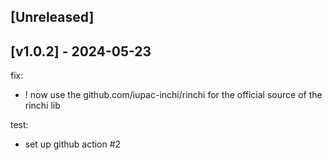 ## [Unreleased]

## [v1.0.2] - 2024-05-23

fix:
  - ! now use the github.com/iupac-inchi/rinchi for the official source of the rinchi lib

test:
  - set up github action #2

